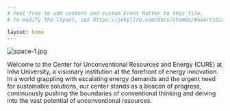 ```yaml
---
# Feel free to add content and custom Front Matter to this file.
# To modify the layout, see https://jekyllrb.com/docs/themes/#overriding-theme-defaults

layout: home
---
```


![space-1.jpg](https://github.com/Inha-ERE/cure.github.io/blob/main/homepage.avif?raw=true) 

Welcome to the Center for Unconventional Resources and Energy (CURE) at Inha University, a visionary institution at the forefront of energy innovation. In a world grappling with escalating energy demands and the urgent need for sustainable solutions, our center stands as a beacon of progress, continuously pushing the boundaries of conventional thinking and delving into the vast potential of unconventional resources.